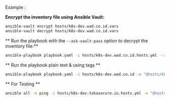 Example :

**Encrypt the inventory file using Ansible Vault:**
```sh
ansible-vault encrypt hosts/k8s-dev.wad.co.id.vars
ansible-vault decrypt hosts/k8s-dev.wad.co.id.vars
```

** Run the playbook with the `--ask-vault-pass` option to decrypt the inventory file:**
```sh
ansible-playbook playbook.yaml -i hosts/k8s-dev.wad.co.id.hosts.yml --ask-vault-pass -e "@hosts/k8s-dev.wad.co.id.vars.yml" -e install_docker=true
```

** Run the playbook plain text & using tags **
```sh
ansible-playbook playbook.yaml -i hosts/k8s-dev.wad.co.id -e "@hosts/k8s-dev.wad.co.id.vars.yml" --tags "docker"
```

** For Testing **
```sh
ansible all -m ping -i hosts/k8s-dev.takasecure.io.hosts.yml -e "@hosts/k8s-dev.takasecure.io.vars.yml"
```
